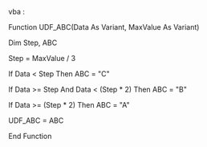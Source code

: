 

vba :

Function UDF_ABC(Data As Variant, MaxValue As Variant)

  Dim Step, ABC
  
  Step = MaxValue / 3
  
  If Data < Step Then ABC = "C"
            
  If Data >= Step And Data < (Step * 2) Then ABC = "B"
  
  If Data >= (Step * 2) Then ABC = "A"
  
  UDF_ABC = ABC   
  
End Function 

